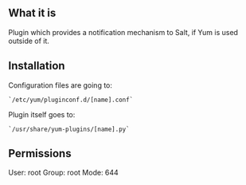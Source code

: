 ## What it is

Plugin which provides a notification mechanism to Salt, if Yum is
used outside of it.

## Installation

Configuration files are going to:

	`/etc/yum/pluginconf.d/[name].conf`

Plugin itself goes to:

	`/usr/share/yum-plugins/[name].py`

## Permissions

User:  root
Group: root
Mode:  644

